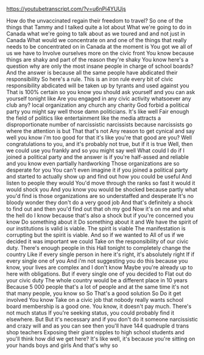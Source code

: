 https://youtubetranscript.com/?v=u6nPi4YUUjs

 How do the unvaccinated regain their freedom to travel? So one of the things that Tammy and I talked quite a lot about What we're going to do in Canada what we're going to talk about as we toured and and not just in Canada What would we concentrate on and one of the things that really needs to be concentrated on in Canada at the moment is You got we all of us we have to Involve ourselves more on the civic front You know because things are shaky and part of the reason they're shaky You know here's a question why are only the most insane people in charge of school boards? And the answer is because all the same people have abdicated their responsibility So here's a rule. This is an iron rule every bit of civic responsibility abdicated will be taken up by tyrants and used against you That is 100% certain so you know you should ask yourself and you can ask yourself tonight like Are you engaged in any civic activity whatsoever any club any? local organization any church any charity God forbid a political party you might say well those damn politicians. It's like well Fair enough the field of politics like entertainment like the media attracts a disproportionate number of narcissistic narcissists because narcissists go where the attention is but That that's not Any reason to get cynical and say well you know i'm too good for that it's like you're that good are you? Well congratulations to you, and it's probably not true, but if it is true Well, then we could use you frankly and so you might say well What could I do if I joined a political party and the answer is if you're half-assed and reliable and you know even partially hardworking Those organizations are so desperate for you You can't even imagine it if you joined a political party and started to actually show up and find out how you could be useful And listen to people they would You'd move through the ranks so fast it would it would shock you And you know you would be shocked because partly what you'd find is those organizations are so understaffed and desperate It's no bloody wonder they don't do a very good job And that's definitely a shock to find out and then you'd find out that oh my god Now it's on me and what the hell do I know because that's also a shock but if you're concerned you know Do something about it Do something about it and We have the spirit of our institutions is valid is viable. The spirit is viable The manifestation is corrupting but the spirit is viable. And so if we wanted to All of us if we decided it was important we could Take on the responsibility of our civic duty. There's enough people in this Hall tonight to completely change the country Like if every single person in here it's right, it's absolutely right If if every single one of you And i'm not suggesting you do this because you know, your lives are complex and I don't know Maybe you're already up to here with obligations. But if every single one of you decided to Flat out do your civic duty The whole country would be a different place in 10 years Because 5 000 people that's a lot of people and at the same time it's not that many people, you know so So That's a good solution So Do it get involved You know Take on a civic job that nobody really wants school board membership is a good one. You know, it doesn't pay much. There's not much status If you're seeking status, you could probably find it elsewhere. But But it's necessary and if you don't do it someone narcissistic and crazy will and as you can see then you'll have 144 quadruple d trans shop teachers Exposing their giant nipples to high school students and you'll think how did we get here? It's like well, it's because you're sitting on your hands boys and girls And that's why so